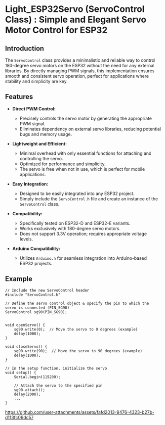 # Light_ESP32Servo (ServoControl Class) : Simple and Elegant Servo Motor Control for ESP32

## Introduction

The `ServoControl` class provides a minimalistic and reliable way to control 180-degree servo motors on the ESP32 without the need for any external libraries. By directly managing PWM signals, this implementation ensures smooth and consistent servo operation, perfect for applications where stability and simplicity are key.

## Features

- **Direct PWM Control:**
  - Precisely controls the servo motor by generating the appropriate PWM signal.
  - Eliminates dependency on external servo libraries, reducing potential bugs and memory usage.

- **Lightweight and Efficient:**
  - Minimal overhead with only essential functions for attaching and controlling the servo.
  - Optimized for performance and simplicity.
  - The servo is free when not in use, which is perfect for mobile applications.

- **Easy Integration:**
  - Designed to be easily integrated into any ESP32 project.
  - Simply include the `ServoControl.h` file and create an instance of the `ServoControl` class.

- **Compatibility:**
  - Specifically tested on ESP32-D and ESP32-E variants.
  - Works exclusively with 180-degree servo motors.
  - Does not support 3.3V operation; requires appropriate voltage levels.

- **Arduino Compatibility:**
  - Utilizes `Arduino.h` for seamless integration into Arduino-based ESP32 projects.


## Example

```
// Include the new ServoControl header
#include "ServoControl.h"

// Define the servo control object & specify the pin to which the servo is connected (PIN_SG90)
ServoControl sg90(PIN_SG90);


void openServo() {
    sg90.write(0);  // Move the servo to 0 degrees (example)
    delay(1000);
}

void closeServo() {
    sg90.write(90);  // Move the servo to 90 degrees (example)
    delay(1000);
}

// In the setup function, initialize the servo
void setup() {
    Serial.begin(115200);
    
    // Attach the servo to the specified pin
    sg90.attach();
    delay(2000);
    ...
}

```


https://github.com/user-attachments/assets/fafd2013-9476-4323-b27b-d113fc06dc57


